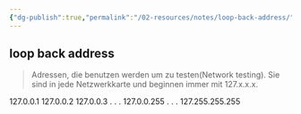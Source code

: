 ```yaml
---
{"dg-publish":true,"permalink":"/02-resources/notes/loop-back-address/","tags":["netzwerk/loopback"],"updated":"2024-07-23T12:20:19.841+02:00"}
---
```


## loop back address 
> Adressen, die benutzen werden um zu testen(Network testing). Sie sind in jede Netzwerkkarte und beginnen immer mit 127.x.x.x.

127.0.0.1
127.0.0.2
127.0.0.3
.
.
.
127.0.0.255
.
.
.
127.255.255.255

